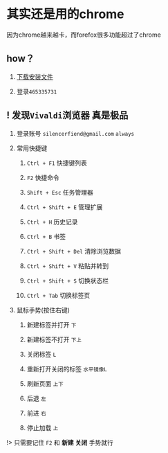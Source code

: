 # 其实还是用的chrome

因为chrome越来越卡，而forefox很多功能超过了chrome

## how？

1. [下载安装文件](https://www.mozilla.org/zh-CN/firefox/developer/)

2. 登录`465335731`

## ! 发现`Vivaldi`浏览器   真是极品

1. 登录账号 `silencerfiend@gmail.com`   `always`

2. 常用快捷键

    1. `Ctrl + F1` 快捷键列表

    2. `F2` 快捷命令

    3. `Shift + Esc` 任务管理器

    4. `Ctrl + Shift + E` 管理扩展

    5. `Ctrl + H` 历史记录

    6. `Ctrl + B` 书签

    7. `Ctrl + Shift + Del` 清除浏览数据

    8. `Ctrl + Shift + V` 粘贴并转到

    9. `Ctrl + Shift + S` 切换状态栏

    10. `Ctrl + Tab` 切换标签页

3. 鼠标手势(按住右键)

    1. 新建标签并打开     `下`

    2. 新建标签不打开    `下上`

    3. 关闭标签    `L`

    4. 重新打开关闭的标签 `水平镜像L`

    5. 刷新页面   `上下`

    6. 后退  `左`

    7. 前进  `右`

    8. 停止加载 `上`

!> 只需要记住 `F2` 和 **新建 关闭** 手势就行
